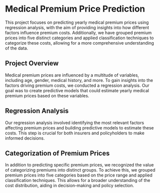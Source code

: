 # Medical Premium Price Prediction

This project focuses on predicting yearly medical premium prices using regression analysis, with the aim of providing insights into how different factors influence premium costs. Additionally, we have grouped premium prices into five distinct categories and applied classification techniques to categorize these costs, allowing for a more comprehensive understanding of the data.

## Project Overview

Medical premium prices are influenced by a multitude of variables, including age, gender, medical history, and more. To gain insights into the factors driving premium costs, we conducted a regression analysis. Our goal was to create predictive models that could estimate yearly medical premium prices based on these variables.

## Regression Analysis

Our regression analysis involved identifying the most relevant factors affecting premium prices and building predictive models to estimate these costs. This step is crucial for both insurers and policyholders to make informed decisions.

## Categorization of Premium Prices

In addition to predicting specific premium prices, we recognized the value of categorizing premiums into distinct groups. To achieve this, we grouped premium prices into five categories based on the price range and applied classification techniques. This allows for a broader understanding of the cost distribution, aiding in decision-making and policy selection.
